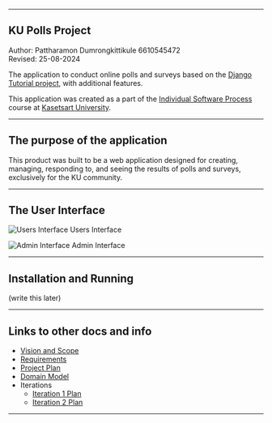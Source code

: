 
---

## KU Polls Project
Author: Pattharamon Dumrongkittikule 6610545472  
Revised: 25-08-2024

The application to conduct online polls and surveys based on the [Django Tutorial project](https://docs.djangoproject.com/en/4.1/intro/tutorial01/), with additional features.

This application was created as a part of the [Individual Software Process](https://cpske.github.io/ISP) course at [Kasetsart University](https://www.ku.ac.th).

---

## The purpose of the application
This product was built to be a web application designed for creating, managing, responding to, and seeing the results of polls and surveys, exclusively for the KU community.

---

## The User Interface
![Users Interface](../../blob/iteration1/README_images/users.png)
Users Interface

![Admin Interface](../../blob/iteration1/README_images/admin.png)
Admin Interface

---

## Installation and Running
(write this later)

---

## Links to other docs and info
 - [Vision and Scope](../../wiki/Vision-and-Scope)
 - [Requirements](../../wiki/Requirements)
 - [Project Plan](../../wiki/Project-Plan)
 - [Domain Model](../../wiki/Domain-Model)
 - Iterations
   - [Iteration 1 Plan](../../wiki/Iteration-1-Plan)
   - [Iteration 2 Plan](../../wiki/Iteration-2-Plan)

---
